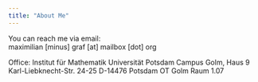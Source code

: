 ```yaml
---
title: "About Me"
---
```


You can reach me via email:  
maximilian [minus] graf [at] mailbox [dot] org

Office:
Institut für Mathematik
Universität Potsdam
Campus Golm, Haus 9
Karl-Liebknecht-Str. 24-25
D-14476 Potsdam OT Golm
Raum 1.07